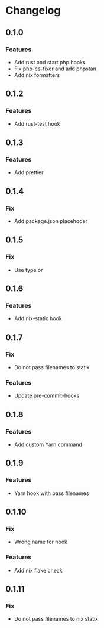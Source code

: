 # Changelog

## 0.1.0

### Features

- Add rust and start php hooks
- Fix php-cs-fixer and add phpstan
- Add nix formatters

## 0.1.2

### Features

- Add rust-test hook

## 0.1.3

### Features

- Add prettier

## 0.1.4

### Fix

- Add package.json placehoder

## 0.1.5

### Fix

- Use type or

## 0.1.6

### Features

- Add nix-statix hook

## 0.1.7

### Fix

- Do not pass filenames to statix

### Features

- Update pre-commit-hooks

## 0.1.8

### Features

- Add custom Yarn command

## 0.1.9

### Features

- Yarn hook with pass filenames

## 0.1.10

### Fix

- Wrong name for hook

### Features

- Add nix flake check

## 0.1.11

### Fix

- Do not pass filenames to nix statix
